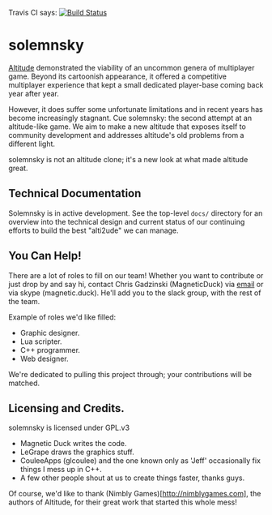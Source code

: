 Travis CI says: [![Build Status](https://travis-ci.org/solemnsky/solemnsky.svg?branch=master)](https://travis-ci.org/solemnsky/solemnsky)

# solemnsky
 
[Altitude](http://altitudegame.com) demonstrated the viability of an uncommon genera 
 of multiplayer game. Beyond its cartoonish appearance, it offered a competitive 
 multiplayer experience that kept a small dedicated player-base coming back year after year.

However, it does suffer some unfortunate limitations and in recent years has become
 increasingly stagnant. Cue solemnsky: the second attempt at an altitude-like game.
 We aim to make a new altitude that exposes itself to community development and addresses
 altitude's old problems from a different light.

solemnsky is not an altitude clone; it's a new look at what made altitude great.

## Technical Documentation

Solemnsky is in active development. See the top-level `docs/` directory for an overview
 into the technical design and current status of our continuing efforts to build the best
 "alti2ude" we can manage.

## You Can Help!

There are a lot of roles to fill on our team! Whether you want to contribute or just 
 drop by and say hi, contact Chris Gadzinski (MagneticDuck) via 
 [email](mailto:zenmags@gmail.com) or via skype (magnetic.duck). He'll add you to the 
 slack group, with the rest of the team.

Example of roles we'd like filled:
 * Graphic designer.
 * Lua scripter.
 * C++ programmer.
 * Web designer.

We're dedicated to pulling this project through; your contributions will be matched.

## Licensing and Credits.

solemnsky is licensed under GPL.v3

* Magnetic Duck writes the code.
* LeGrape draws the graphics stuff.
* CouleeApps (glcoulee) and the one known only as 'Jeff' occasionally fix 
  things I mess up in C++.
* A few other people shout at us to create things faster, thanks guys.

Of course, we'd like to thank (Nimbly Games)[http://nimblygames.com], the authors of
 Altitude, for their great work that started this whole mess!

